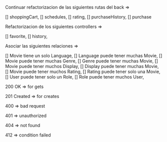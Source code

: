 Continuar refactorizacion de las siguientes rutas del back =>

[] shoppingCart,
[] schedules,
[] rating,
[] purchaseHistory,
[] purchase

Refactorizacion de los siguientes controllers =>

[] favorite,
[] history,



Asociar las siguientes relaciones =>

[] Movie tiene un solo Language,
[] Language puede tener muchas Movie,
[] Movie puede tener muchas Genre,
[] Genre puede tener muchas Movie,
[] Movie puede tener muchos Display,
[] Display puede tener muchas Movie,
[] Movie puede tener muchos Rating,
[] Rating puede tener solo una Movie,
[] User puede tener solo un Role,
[] Role puede tener muchos User,

200 OK => for gets

201 Created => for creates

400 => bad request

401 => unauthorized

404 => not found

412 => condition failed
